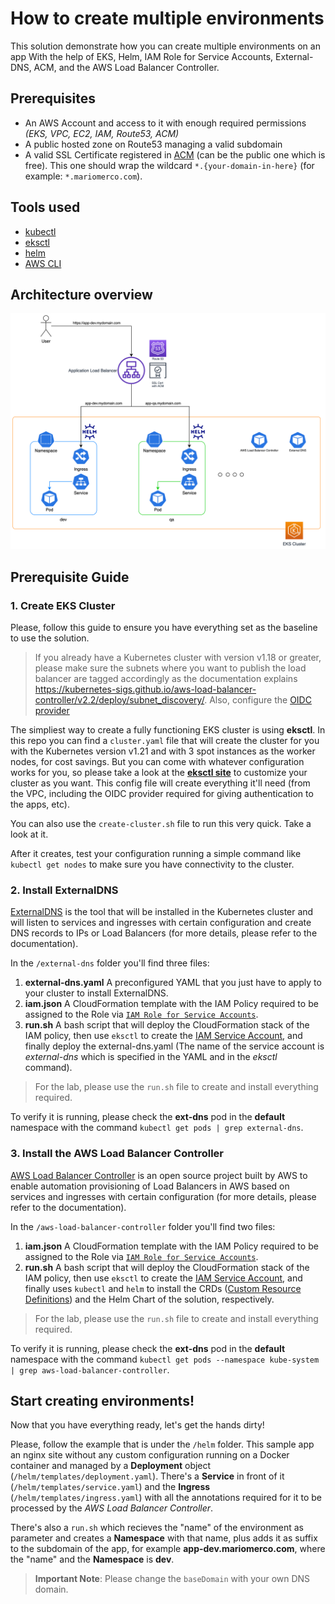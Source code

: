 # How to create multiple environments

This solution demonstrate how you can create multiple environments on an app With the help of EKS, Helm, IAM Role for Service Accounts, External-DNS, ACM, and the AWS Load Balancer Controller.

## Prerequisites
- An AWS Account and access to it with enough required permissions _(EKS, VPC, EC2, IAM, Route53, ACM)_
- A public hosted zone on Route53 managing a valid subdomain
- A valid SSL Certificate registered in [ACM](https://aws.amazon.com/certificate-manager/) (can be the public one which is free). This one should wrap the wildcard `*.{your-domain-in-here}` (for example: `*.mariomerco.com`).

## Tools used
- [kubectl](https://kubernetes.io/docs/tasks/tools/)
- [eksctl](https://eksctl.io/)
- [helm](https://helm.sh/)
- [AWS CLI](https://aws.amazon.com/cli/)


## Architecture overview

![architecture](img/diagram.png)

## Prerequisite Guide

### 1. Create EKS Cluster

Please, follow this guide to ensure you have everything set as the baseline to use the solution.

> If you already have a Kubernetes cluster with version v1.18 or greater, please make sure the subnets where you want to publish the load balancer are tagged accordingly as the documentation explains https://kubernetes-sigs.github.io/aws-load-balancer-controller/v2.2/deploy/subnet_discovery/. Also, configure the [OIDC provider](https://docs.aws.amazon.com/eks/latest/userguide/enable-iam-roles-for-service-accounts.html)

The simpliest way to create a fully functioning EKS cluster is using **eksctl**. In this repo you can find a `cluster.yaml` file that will create the cluster for you with the Kubernetes version v1.21 and with 3 spot instances as the worker nodes, for cost savings. But you can come with whatever configuration works for you, so please take a look at the [**eksctl site**](https://eksctl.io) to customize your cluster as you want. This config file will create everything it'll need (from the VPC, including the OIDC provider required for giving authentication to the apps, etc).

You can also use the `create-cluster.sh` file to run this very quick. Take a look at it.

After it creates, test your configuration running a simple command like `kubectl get nodes` to make sure you have connectivity to the cluster.

### 2. Install ExternalDNS

[ExternalDNS](https://github.com/kubernetes-sigs/external-dns) is the tool that will be installed in the Kubernetes cluster and will listen to services and ingresses with certain configuration and create DNS records to IPs or Load Balancers (for more details, please refer to the documentation). 

In the `/external-dns` folder you'll find three files:

1. **external-dns.yaml** A preconfigured YAML that you just have to apply to your cluster to install ExternalDNS.
2. **iam.json** A CloudFormation template with the IAM Policy required to be assigned to the Role via [`IAM Role for Service Accounts`](https://docs.aws.amazon.com/eks/latest/userguide/iam-roles-for-service-accounts.html).
3. **run.sh** A bash script that will deploy the CloudFormation stack of the IAM policy, then use `eksctl` to create the [IAM Service Account](https://eksctl.io/usage/iamserviceaccounts/), and finally deploy the external-dns.yaml (The name of the service account is _external-dns_ which is specified in the YAML and in the _eksctl_ command).

> For the lab, please use the `run.sh` file to create and install everything required.

To verify it is running, please check the **ext-dns** pod in the **default** namespace with the command `kubectl get pods | grep external-dns`.

### 3. Install the AWS Load Balancer Controller

[AWS Load Balancer Controller](https://kubernetes-sigs.github.io/aws-load-balancer-controller/v2.2/) is an open source project built by AWS to enable automation provisioning of Load Balancers in AWS based on services and ingresses with certain configuration (for more details, please refer to the documentation). 

In the `/aws-load-balancer-controller` folder you'll find two files:

1. **iam.json** A CloudFormation template with the IAM Policy required to be assigned to the Role via [`IAM Role for Service Accounts`](https://docs.aws.amazon.com/eks/latest/userguide/iam-roles-for-service-accounts.html).
2. **run.sh** A bash script that will deploy the CloudFormation stack of the IAM policy, then use `eksctl` to create the [IAM Service Account](https://eksctl.io/usage/iamserviceaccounts/), and finally uses `kubectl` and `helm` to install the CRDs ([Custom Resource Definitions](https://kubernetes.io/docs/concepts/extend-kubernetes/api-extension/custom-resources/)) and the Helm Chart of the solution, respectively.

> For the lab, please use the `run.sh` file to create and install everything required.

To verify it is running, please check the **ext-dns** pod in the **default** namespace with the command `kubectl get pods --namespace kube-system | grep aws-load-balancer-controller`.


## Start creating environments!

Now that you have everything ready, let's get the hands dirty!

Please, follow the example that is under the `/helm` folder. This sample app an nginx site without any custom configuration running on a Docker container and managed by a **Deployment** object (`/helm/templates/deployment.yaml`). There's a **Service** in front of it (`/helm/templates/service.yaml`) and the **Ingress** (`/helm/templates/ingress.yaml`) with all the annotations required for it to be processed by the _AWS Load Balancer Controller_. 

There's also a `run.sh` which recieves the "name" of the environment as parameter and creates a **Namespace** with that name, plus adds it as suffix to the subdomain of the app, for example **app-dev.mariomerco.com**, where the "name" and the **Namespace** is **dev**.

> **Important Note**: Please change the `baseDomain` with your own DNS domain.
